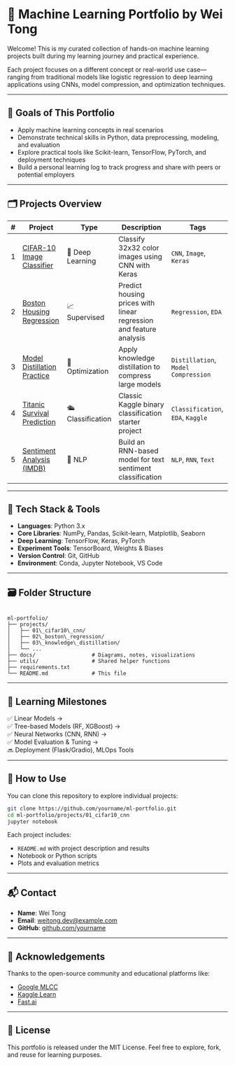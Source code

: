# 🧠 Machine Learning Portfolio by Wei Tong

Welcome! This is my curated collection of hands-on machine learning projects built during my learning journey and practical experience.

Each project focuses on a different concept or real-world use case—ranging from traditional models like logistic regression to deep learning applications using CNNs, model compression, and optimization techniques.

---

## 🎯 Goals of This Portfolio

- Apply machine learning concepts in real scenarios
- Demonstrate technical skills in Python, data preprocessing, modeling, and evaluation
- Explore practical tools like Scikit-learn, TensorFlow, PyTorch, and deployment techniques
- Build a personal learning log to track progress and share with peers or potential employers

---

## 🗂️ Projects Overview

| # | Project | Type | Description | Tags |
|--|---------|------|-------------|------|
| 1 | [CIFAR-10 Image Classifier](projects/01_cifar10_cnn/) | 🧠 Deep Learning | Classify 32x32 color images using CNN with Keras | `CNN`, `Image`, `Keras` |
| 2 | [Boston Housing Regression](projects/02_boston_regression/) | 📈 Supervised | Predict housing prices with linear regression and feature analysis | `Regression`, `EDA` |
| 3 | [Model Distillation Practice](projects/03_knowledge_distillation/) | 🧪 Optimization | Apply knowledge distillation to compress large models | `Distillation`, `Model Compression` |
| 4 | [Titanic Survival Prediction](projects/04_titanic_ml_baseline/) | 🛳️ Classification | Classic Kaggle binary classification starter project | `Classification`, `EDA`, `Kaggle` |
| 5 | [Sentiment Analysis (IMDB)](projects/05_nlp_sentiment_analysis/) | 💬 NLP | Build an RNN-based model for text sentiment classification | `NLP`, `RNN`, `Text` |

---

## 🔧 Tech Stack & Tools

- **Languages**: Python 3.x
- **Core Libraries**: NumPy, Pandas, Scikit-learn, Matplotlib, Seaborn
- **Deep Learning**: TensorFlow, Keras, PyTorch
- **Experiment Tools**: TensorBoard, Weights & Biases
- **Version Control**: Git, GitHub
- **Environment**: Conda, Jupyter Notebook, VS Code

---

## 🗃️ Folder Structure

```

ml-portfolio/
├── projects/
│   ├── 01\_cifar10\_cnn/
│   ├── 02\_boston\_regression/
│   ├── 03\_knowledge\_distillation/
│   └── ...
├── docs/                  # Diagrams, notes, visualizations
├── utils/                 # Shared helper functions
├── requirements.txt
└── README.md              # This file

````

---

## 🧭 Learning Milestones

✅ Linear Models →  
✅ Tree-based Models (RF, XGBoost) →  
✅ Neural Networks (CNN, RNN) →  
✅ Model Evaluation & Tuning →  
🔜 Deployment (Flask/Gradio), MLOps Tools

---

## 📌 How to Use

You can clone this repository to explore individual projects:

```bash
git clone https://github.com/yourname/ml-portfolio.git
cd ml-portfolio/projects/01_cifar10_cnn
jupyter notebook
````

Each project includes:

* `README.md` with project description and results
* Notebook or Python scripts
* Plots and evaluation metrics

---

## 📬 Contact

* **Name**: Wei Tong
* **Email**: [weitong.dev@example.com](mailto:weitong.dev@example.com)
* **GitHub**: [github.com/yourname](https://github.com/yourname)

---

## 🌟 Acknowledgements

Thanks to the open-source community and educational platforms like:

* [Google MLCC](https://developers.google.com/machine-learning/crash-course)
* [Kaggle Learn](https://www.kaggle.com/learn)
* [Fast.ai](https://course.fast.ai/)

---

## 📝 License

This portfolio is released under the MIT License. Feel free to explore, fork, and reuse for learning purposes.
